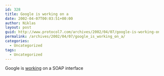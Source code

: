 ```yaml
---
id: 328
title: Google is working on a
date: 2002-04-07T00:03:51+00:00
author: Niklas
layout: post
guid: http://www.protocol7.com/archives/2002/04/07/google-is-working-on-a/
permalink: /archives/2002/04/07/google_is_working_on_a/
categories:
  - Uncategorized
tags:
  - Uncategorized
---
```

<div class='microid-8512e36bb35092200821afa9784e7b396d3176bd'>
  <p>
    Google is <a href="http://www.ruby-talk.org/cgi-bin/scat.rb/ruby/ruby-talk/37623">working</a> on a SOAP interface
  </p>
</div>